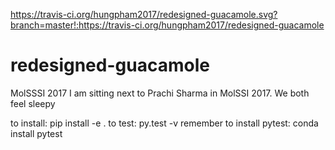 https://travis-ci.org/hungpham2017/redesigned-guacamole.svg?branch=master!:https://travis-ci.org/hungpham2017/redesigned-guacamole
# redesigned-guacamole
MolSSSI 2017
I am sitting next to Prachi Sharma in MolSSI 2017.
We both feel sleepy


to install: pip install -e .
to test: py.test -v
remember to install pytest: conda install pytest

